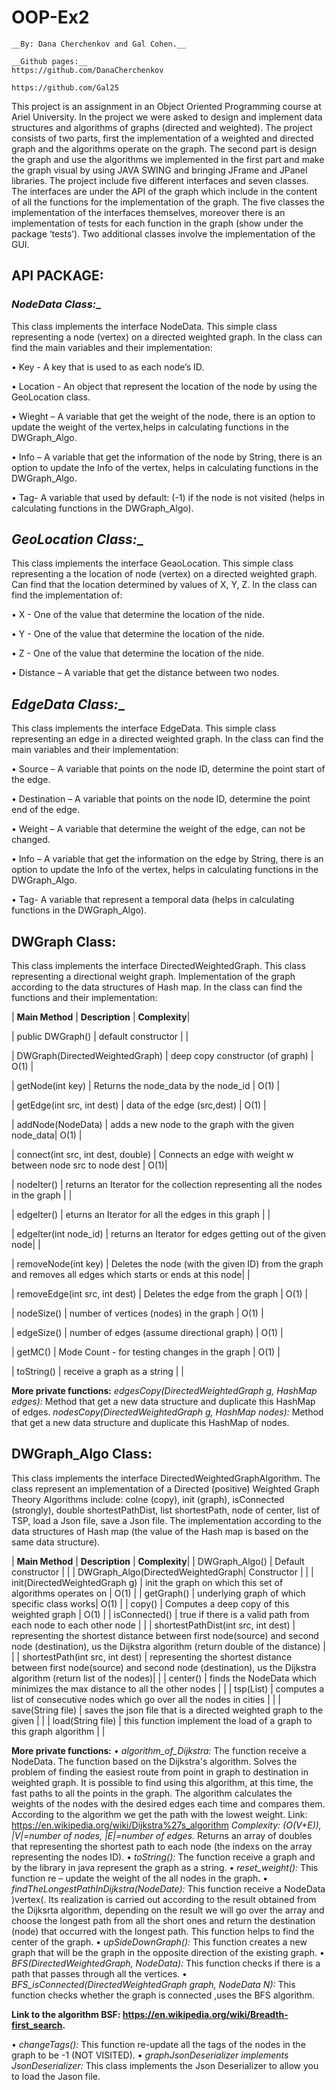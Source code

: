 # OOP-Ex2
```
__By: Dana Cherchenkov and Gal Cohen.__

__Github pages:__
https://github.com/DanaCherchenkov 

https://github.com/Gal25
```

This project is an assignment in an Object Oriented Programming course at Ariel University.
In the project we were asked to design and implement data structures and algorithms of graphs (directed and weighted). 
The project consists of two parts, first the implementation of a weighted and directed graph and the algorithms operate on the graph. The second part is design the graph and use the algorithms we implemented in the first part and make the graph visual by using JAVA SWING and bringing JFrame and JPanel libraries.
The project include five different interfaces and seven classes. The interfaces are under the API of the graph which include in the content of all the functions for the implementation of the graph. The  five classes the implementation of the interfaces themselves, moreover there is an implementation of tests for each function in the graph (show under the package ‘tests’). Two additional classes involve the implementation of the GUI.



## API PACKAGE:
### __NodeData_ Class:__
This class implements the interface NodeData.
This simple class representing a node (vertex) on a directed weighted graph.
In the class can find the main variables and their implementation:

•	Key -  A key that is used to as each node’s ID.

•	Location -  An object that represent the location of the node by using the GeoLocation class.

•	Wieght – A variable that get the weight of the node, there is an option to update the weight of the vertex,helps in calculating functions in the DWGraph_Algo.

•	Info –  A variable that get the information of the node by String, there is an option to update the Info of the vertex, helps in calculating functions in the DWGraph_Algo.

•	Tag- A variable that used by default: (-1) if the node is not visited (helps in calculating functions in the DWGraph_Algo).


## __GeoLocation_ Class:__
This class implements the interface GeaoLocation.
This simple class representing a the location of node (vertex) on a directed weighted graph.
Can find that the location determined by values of X, Y, Z.
In the class can find the implementation of:

•	X  - One of the value that determine the location of the nide.

•	Y -  One of the value that determine the location of the nide.

•	Z - One of the value that determine the location of the nide.

•	Distance – A variable that get the distance between two nodes.


## __EdgeData_ Class:__
This class implements the interface EdgeData.
This simple class representing an edge in a directed weighted graph.
In the class can find the main variables and their implementation:

•	Source – A variable that points on the node ID, determine the point start of the edge.

•	Destination – A variable that points on the node ID, determine the point end of the edge.

•	Weight – A variable that determine the weight of the edge, can not be changed.

•	Info – A variable that get the information on the edge by String, there is an option to update the Info of the vertex, helps in calculating functions in the DWGraph_Algo.

•	Tag- A variable that represent a temporal data (helps in calculating functions in the DWGraph_Algo).



## __DWGraph Class:__
This class implements the interface DirectedWeightedGraph.
This class representing  a directional weight graph. Implementation of the graph according to the data structures of  Hash map. In the class can find the functions and their implementation:

| __Main Method__ | __Description__ | __Complexity__|

| public DWGraph() | default constructor | |

| DWGraph(DirectedWeightedGraph) | deep copy constructor (of graph) | O(1) |

| getNode(int key) | Returns the node_data by the node_id | O(1) |

| getEdge(int src, int dest) | data of the edge (src,dest) | O(1) |

| addNode(NodeData) | adds a new node to the graph with the given node_data| O(1) |

| connect(int src, int dest, double) | Connects an edge with weight w between node src to node dest | O(1)|

| nodeIter() | returns an Iterator for the collection representing all the nodes in the graph | |

| edgeIter() | eturns an Iterator for all the edges in this graph | |

| edgeIter(int node_id) | returns an Iterator for edges getting out of the given node| |

| removeNode(int key) | Deletes the node (with the given ID) from the graph and removes all edges which starts or ends at this node| |

| removeEdge(int src, int dest) | Deletes the edge from the graph | O(1) |

| nodeSize() | number of vertices (nodes) in the graph | O(1) |

| edgeSize() | number of edges (assume directional graph) | O(1) |

| getMC() | Mode Count - for testing changes in the graph | O(1) |

| toString() |  receive a graph as a string |  | 

__More private functions:__
_edgesCopy(DirectedWeightedGraph g, HashMap edges):_ Method that get a new data structure and duplicate this HashMap of edges.
_nodesCopy(DirectedWeightedGraph g, HashMap nodes):_ Method that get a new data structure and duplicate this HashMap of nodes.



## __DWGraph_Algo Class:__
This class implements the interface DirectedWeightedGraphAlgorithm.
The class represent an implementation of a Directed (positive) Weighted Graph Theory Algorithms include: colne (copy), init (graph), isConnected (strongly),  double shortestPathDist, list shortestPath, node of center, list of TSP, load a Json file, save a Json file.
The implementation according to the data structures of Hash map (the value of the Hash map is based on the same data structure).

| __Main Method__ | __Description__ | __Complexity__|
| DWGraph_Algo() | Default constructor |  |
| DWGraph_Algo(DirectedWeightedGraph| Constructor |  |
| init(DirectedWeightedGraph g) | init the graph on which this set of algorithms operates on | O(1) |
| getGraph() | underlying graph of which specific class works| O(1) |
| copy() | Computes a deep copy of this weighted graph | O(1) |
| isConnected() | true if there is a valid path from each node to each other node |  | 
| shortestPathDist(int src, int dest) | representing the shortest distance between first node(source) and second node (destination), us the Dijkstra algorithm (return double of the distance) |  |
| shortestPath(int src, int dest) | representing the shortest distance between first node(source) and second node (destination), us the Dijkstra algorithm (return list of the nodes)|  |
| center() | finds the NodeData which minimizes the max distance to all the other nodes |  |
| tsp(List<NodeData>) | computes a list of consecutive nodes which go over all the nodes in cities |  |
| save(String file) | saves the json file that is a directed weighted graph to the given |  |
| load(String file) | this function implement the load of a graph to this graph algorithm |  |

  
__More private functions:__
•	_algorithm_of_Dijkstra:_ The function receive a NodeData. The function based on the Dijkstra's algorithm.
Solves the problem of finding the easiest route from point in graph to destination in weighted graph. It is possible to find using this algorithm, at this time, the fast paths to all the points in the graph. The algorithm calculates the weights of the nodes with the desired edges each time and compares them. According to the algorithm we get the path with the lowest weight.
Link: https://en.wikipedia.org/wiki/Dijkstra%27s_algorithm
_Complexity: (O(V+E)), |V|=number of nodes, |E|=number of edges._
Returns an array of doubles that representing the shortest path to each node (the indexs on the array representing the nodes ID).
•	_toString():_ The function receive a graph and by the library in java represent the graph as a string.
•	_reset_weight():_ This function re – update the weight of the all nodes in the graph.
• _findTheLongestPathInDijkstra(NodeDate):_ This function receive a NodeData )vertex(. Its realization is carried out according to the result obtained from the Dijksrta algorithm, depending on the result we will go over the array and choose the longest path from all the short ones and return the destination (node) that occurred with the longest path. This function helps to find the center of the graph. 
•	_upSideDownGraph():_ This function creates a new graph that will be the graph in the opposite direction of the existing graph.
• _BFS(DirectedWeightedGraph, NodeData):_ This function checks if there is a path that passes through all the vertices.
• _BFS_isConnected(DirectedWeightedGraph graph, NodeData N):_ This function checks whether the graph is connected ,uses the BFS algorithm.

__Link to the algorithm BSF: https://en.wikipedia.org/wiki/Breadth-first_search.__

• _changeTags():_ This function re-update all the tags of the nodes in the graph to be -1 (NOT VISITED).
• _graphJsonDeserializer implements JsonDeserializer<DWGraph>:_ This class implements the Json Deserializer to allow you to load the Jason file. 

  
  


